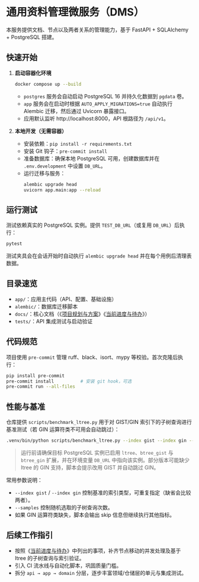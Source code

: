 # 通用资料管理微服务（DMS）

本服务提供文档、节点以及两者关系的管理能力，基于 FastAPI + SQLAlchemy + PostgreSQL 搭建。

## 快速开始

1. **启动容器化环境**

   ```bash
   docker compose up --build
   ```

   - `postgres` 服务会自动启动 PostgreSQL 16 并持久化数据到 `pgdata` 卷。
   - `app` 服务会在启动时根据 `AUTO_APPLY_MIGRATIONS=true` 自动执行 Alembic 迁移，然后通过 Uvicorn 暴露接口。
   - 应用默认监听 http://localhost:8000，API 根路径为 `/api/v1`。

2. **本地开发（无需容器）**

   - 安装依赖：`pip install -r requirements.txt`
   - 安装 Git 钩子：`pre-commit install`
   - 准备数据库：确保本地 PostgreSQL 可用，创建数据库并在 `.env.development` 中设置 `DB_URL`。
   - 运行迁移与服务：
     ```bash
     alembic upgrade head
     uvicorn app.main:app --reload
     ```

## 运行测试

测试依赖真实的 PostgreSQL 实例。提供 `TEST_DB_URL`（或复用 `DB_URL`）后执行：

```bash
pytest
```

测试夹具会在会话开始时自动执行 `alembic upgrade head` 并在每个用例后清理表数据。

## 目录速览

- `app/`：应用主代码（API、配置、基础设施）
- `alembic/`：数据库迁移脚本
- `docs/`：核心文档（《[项目规划与方案](docs/%E9%A1%B9%E7%9B%AE%E8%A7%84%E5%88%92%E4%B8%8E%E6%96%B9%E6%A1%88.md)》《[当前进度与待办](docs/%E5%BD%93%E5%89%8D%E8%BF%9B%E5%BA%A6%E4%B8%8E%E5%BE%85%E5%8A%9E.md)》）
- `tests/`：API 集成测试与启动验证

## 代码规范

项目使用 `pre-commit` 管理 ruff、black、isort、mypy 等校验。首次克隆后执行：

```bash
pip install pre-commit
pre-commit install          # 安装 git hook，可选
pre-commit run --all-files
```

## 性能与基准

仓库提供 `scripts/benchmark_ltree.py` 用于对 GIST/GIN 索引下的子树查询进行基准测试（若 GIN 运算符类不可用会自动跳过）：

```bash
.venv/bin/python scripts/benchmark_ltree.py --index gist --index gin --samples 30 --breadth 5 --depth 4
```

> 运行前请确保目标 PostgreSQL 实例已启用 `ltree`、`btree_gist` 与 `btree_gin` 扩展，并在环境变量 `DB_URL` 中指向该实例。部分版本可能缺少 ltree 的 GIN 支持，脚本会提示改用 GIST 并自动跳过 GIN。

常用参数说明：
- `--index gist` / `--index gin` 控制基准的索引类型，可重复指定（缺省会比较两者）。
- `--samples` 控制随机选取的子树查询次数。
- 如果 GIN 运算符类缺失，脚本会输出 skip 信息但继续执行其他指标。

## 后续工作指引

- 按照《[当前进度与待办](docs/%E5%BD%93%E5%89%8D%E8%BF%9B%E5%BA%A6%E4%B8%8E%E5%BE%85%E5%8A%9E.md)》中列出的事项，补齐节点移动的并发处理及基于 ltree 的子树查询与索引验证。
- 引入 CI 流水线与自动化脚本，巩固质量门槛。
- 拆分 `api → app → domain` 分层，逐步丰富领域/仓储层的单元与集成测试。
